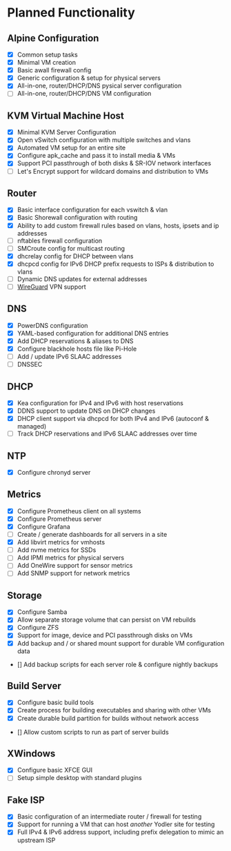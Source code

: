 # Planned Functionality

## Alpine Configuration
- [x] Common setup tasks
- [x] Minimal VM creation
- [x] Basic awall firewall config
- [x] Generic configuration & setup for physical servers
- [x] All-in-one, router/DHCP/DNS pysical server configuration
- [ ] All-in-one, router/DHCP/DNS VM configuration

## KVM Virtual Machine Host
- [x] Minimal KVM Server Configuration
- [x] Open vSwitch configuration with multiple switches and vlans
- [x] Automated VM setup for an entire site
- [x] Configure apk_cache and pass it to install media & VMs
- [x] Support PCI passthrough of both disks & SR-IOV network interfaces
- [ ] Let's Encrypt support for wildcard domains and distribution to VMs

## Router
- [x] Basic interface configuration for each vswitch & vlan
- [x] Basic Shorewall configuration with routing
- [x] Ability to add custom firewall rules based on vlans, hosts, ipsets and ip addresses
- [ ] nftables firewall configuration
- [ ] SMCroute config for multicast routing
- [x] dhcrelay config for DHCP between vlans
- [x] dhcpcd config for IPv6 DHCP prefix requests to ISPs & distribution to vlans
- [ ] Dynamic DNS updates for external addresses
- [ ] [WireGuard](https://www.wireguard.com/) VPN support

## DNS
- [x] PowerDNS configuration
- [x] YAML-based configuration for additional DNS entries
- [x] Add DHCP reservations & aliases to DNS
- [x] Configure blackhole hosts file like Pi-Hole
- [ ] Add / update IPv6 SLAAC addresses
- [ ] DNSSEC

## DHCP
- [x] Kea configuration for IPv4 and IPv6 with host reservations
- [x] DDNS support to update DNS on DHCP changes
- [x] DHCP client support via dhcpcd for both IPv4 and IPv6 (autoconf & managed)
- [ ] Track DHCP reservations and IPv6 SLAAC addresses over time

## NTP
- [x] Configure chronyd server

## Metrics
- [x] Configure Prometheus client on all systems
- [x] Configure Prometheus server
- [x] Configure Grafana
- [ ] Create / generate dashboards for all servers in a site
- [x] Add libvirt metrics for vmhosts
- [ ] Add nvme metrics for SSDs
- [ ] Add IPMI metrics for physical servers
- [ ] Add OneWire support for sensor metrics
- [ ] Add SNMP support for network metrics

## Storage
- [x] Configure Samba
- [x] Allow separate storage volume that can persist on VM rebuilds
- [x] Configure ZFS
- [x] Support for image, device and PCI passthrough disks on VMs
- [x] Add backup and / or shared mount support for durable VM configuration data
- [] Add backup scripts for each server role & configure nightly backups

## Build Server
- [x] Configure basic build tools
- [x] Create process for building executables and sharing with other VMs
- [x] Create durable build partition for builds without network access
- [] Allow custom scripts to run as part of server builds

## XWindows
- [x] Configure basic XFCE GUI
- [ ] Setup simple desktop with standard plugins

## Fake ISP
- [x] Basic configuration of an intermediate router / firewall for testing
- [x] Support for running a VM that can host _another_ Yodler site for testing
- [x] Full IPv4 & IPv6 address support, including prefix delegation to mimic an upstream ISP